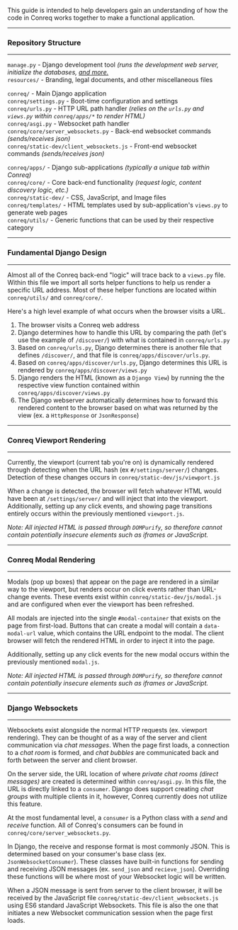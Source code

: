 This guide is intended to help developers gain an understanding of how the code in Conreq works together to make a functional application.

---

### Repository Structure

---

`manage.py` - Django development tool _(runs the development web server, initialize the databases, [and more.](https://docs.djangoproject.com/en/3.1/ref/django-admin/)_<br/>
`resources/` - Branding, legal documents, and other miscellaneous files<br/>

`conreq/` - Main Django application<br/>
`conreq/settings.py` - Boot-time configuration and settings<br/>
`conreq/urls.py` - HTTP URL path handler _(relies on the `urls.py` and `views.py` within `conreq/apps/*` to render HTML)_<br/>
`conreq/asgi.py` - Websocket path handler<br/>
`conreq/core/server_websockets.py` - Back-end websocket commands _(sends/receives json)_<br/>
`conreq/static-dev/client_websockets.js` - Front-end websocket commands _(sends/receives json)_<br/>

`conreq/apps/` - Django sub-applications _(typically a unique tab within Conreq)_<br/>
`conreq/core/` - Core back-end functionality _(request logic, content discovery logic, etc.)_<br/>
`conreq/static-dev/` - CSS, JavaScript, and Image files<br/>
`conreq/templates/` - HTML templates used by sub-application's `views.py` to generate web pages<br/>
`conreq/utils/` - Generic functions that can be used by their respective category<br/>

---

### Fundamental Django Design

---

Almost all of the Conreq back-end "logic" will trace back to a `views.py` file. Within this file we import all sorts helper functions to help us render a specific URL address. Most of these helper functions are located within `conreq/utils/` and `conreq/core/`.

Here's a high level example of what occurs when the browser visits a URL.

1. The browser visits a Conreq web address
2. Django determines how to handle this URL by comparing the path (let's use the example of `/discover/`) with what is contained in `conreq/urls.py`
3. Based on `conreq/urls.py`, Django determines there is another file that defines `/discover/`, and that file is `conreq/apps/discover/urls.py`.
4. Based on `conreq/apps/discover/urls.py`, Django determines this URL is rendered by `conreq/apps/discover/views.py`
5. Django renders the HTML (known as a `Django View`) by running the the respective view function contained within `conreq/apps/discover/views.py`
6. The Django webserver automatically determines how to forward this rendered content to the browser based on what was returned by the view (ex. a `HttpResponse` or `JsonResponse`)

---

### Conreq Viewport Rendering

---

Currently, the viewport (current tab you're on) is dynamically rendered through detecting when the URL hash (ex `#/settings/server/`) changes. Detection of these changes occurs in `conreq/static-dev/js/viewport.js`

When a change is detected, the browser will fetch whatever HTML would have been at `/settings/server/` and will inject that into the viewport. Additionally, setting up any click events, and showing page transitions entirely occurs within the previously mentioned `viewport.js`.

_Note: All injected HTML is passed through `DOMPurify`, so therefore cannot contain potentially insecure elements such as iframes or JavaScript._

---

### Conreq Modal Rendering

---

Modals (pop up boxes) that appear on the page are rendered in a similar way to the viewport, but renders occur on click events rather than URL-change events. These events exist within `conreq/static-dev/js/modal.js` and are configured when ever the viewport has been refreshed.

All modals are injected into the single `#modal-container` that exists on the page from first-load. Buttons that can create a modal will contain a `data-modal-url` value, which contains the URL endpoint to the modal. The client browser will fetch the rendered HTML in order to inject it into the page.

Additionally, setting up any click events for the new modal occurs within the previously mentioned `modal.js`.

_Note: All injected HTML is passed through `DOMPurify`, so therefore cannot contain potentially insecure elements such as iframes or JavaScript._

---

### Django Websockets

---

Websockets exist alongside the normal HTTP requests (ex. viewport rendering). They can be thought of as a way of the server and client communication via _chat messages_. When the page first loads, a connection to a _chat room_ is formed, and _chat bubbles_ are communicated back and forth between the server and client browser.

On the server side, the URL location of where _private chat rooms (direct messages)_ are created is determined within `conreq/asgi.py`. In this file, the URL is directly linked to a `consumer`. Django does support creating _chat groups_ with multiple clients in it, however, Conreq currently does not utilize this feature.

At the most fundamental level, a `consumer` is a Python class with a _send_ and _receive_ function. All of Conreq's consumers can be found in `conreq/core/server_websockets.py`.

In Django, the receive and response format is most commonly JSON. This is determined based on your consumer's base class (ex. `JsonWebsocketConsumer`). These classes have built-in functions for sending and receiving JSON messages (ex. `send_json` and `recieve_json`). Overriding these functions will be where most of your Websocket logic will be written.

When a JSON message is sent from server to the client browser, it will be received by the JavaScript file `conreq/static-dev/client_websockets.js` using ES6 standard JavaScript Websockets. This file is also the one that initiates a new Websocket communication session when the page first loads.
